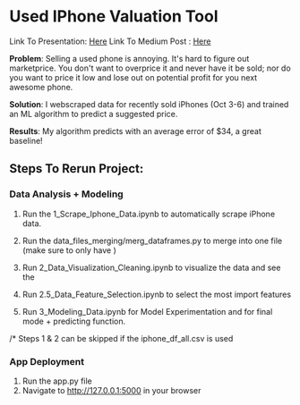 # Used IPhone Valuation Tool

Link To Presentation: [Here](https://www.dropbox.com/s/0b8la41us2man16/iPhone_Valuation_Tool.pdf?dl=0)
Link To Medium Post : [Here](https://medium.com/@jdannym93/automatically-price-your-used-iphone-2a83bb9eac30)

**Problem**: Selling a used phone is annoying. It's hard to figure out marketprice. You don't want to overprice it and never have it be sold; nor do you want to price it low and lose out on potential profit for you next awesome phone.

**Solution**: I webscraped data for recently sold iPhones (Oct 3-6) and trained an ML algorithm to predict a suggested price.

**Results**: My algorithm predicts with an average error of $34, a great baseline!

## Steps To Rerun Project:

### Data Analysis + Modeling

1) Run the 1_Scrape_Iphone_Data.ipynb to automatically scrape iPhone data.

2) Run the data_files_merging/merg_dataframes.py to merge into one file (make sure to only have )

3) Run 2_Data_Visualization_Cleaning.ipynb to visualize the data and see the

4) Run 2.5_Data_Feature_Selection.ipynb to select the most import features

5) Run 3_Modeling_Data.ipynb for Model Experimentation and for final mode + predicting function.

/* Steps 1 & 2 can be skipped if the iphone_df_all.csv is used

### App Deployment

1) Run the app.py file
2) Navigate to http://127.0.0.1:5000 in your browser
